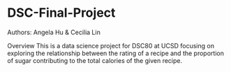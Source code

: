 # DSC-Final-Project
Authors: Angela Hu & Cecilia Lin

Overview
This is a data science project for DSC80 at UCSD focusing on exploring the relationship between the rating of a recipe and the proportion of sugar contributing to the total calories of the given recipe.
